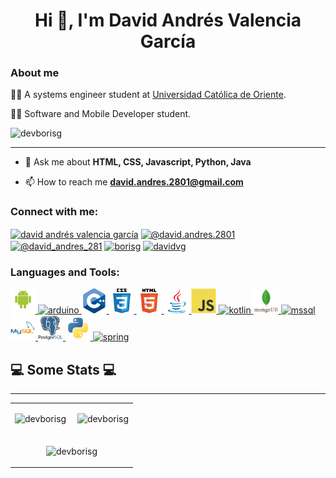 <h1 align="center">Hi 👋, I'm David Andrés Valencia García</h1>
<h3>About me</h3>
<p>🧑‍🎓 A systems engineer student at <a href="https://www.uco.edu.co/">Universidad Católica de Oriente</a>.</p>
<p>👨‍💻 Software and Mobile Developer student.</p>
<p align="left"> <img src="https://komarev.com/ghpvc/?username=devborisg&label=Profile%20views&color=0e75b6&style=flat" alt="devborisg" /> </p>
<hr>

- 💬 Ask me about **HTML, CSS, Javascript, Python, Java**

- 📫 How to reach me **david.andres.2801@gmail.com**

<h3 align="left">Connect with me:</h3>
<p align="left">
<a href="https://linkedin.com/in/david andrés valencia garcía" target="blank"><img align="center" src="https://raw.githubusercontent.com/rahuldkjain/github-profile-readme-generator/master/src/images/icons/Social/linked-in-alt.svg" alt="david andrés valencia garcía" height="30" width="40" /></a>
<a href="https://medium.com/@david.andres.2801" target="blank"><img align="center" src="https://raw.githubusercontent.com/rahuldkjain/github-profile-readme-generator/master/src/images/icons/Social/medium.svg" alt="@david.andres.2801" height="30" width="40" /></a>
<a href="https://www.hackerrank.com/david_andres_281" target="blank"><img align="center" src="https://raw.githubusercontent.com/rahuldkjain/github-profile-readme-generator/master/src/images/icons/Social/hackerrank.svg" alt="@david_andres_281" height="30" width="40" /></a>
<a href="https://codeforces.com/profile/borisg" target="blank"><img align="center" src="https://raw.githubusercontent.com/rahuldkjain/github-profile-readme-generator/master/src/images/icons/Social/codeforces.svg" alt="borisg" height="30" width="40" /></a>
<a href="https://www.leetcode.com/davidvg" target="blank"><img align="center" src="https://raw.githubusercontent.com/rahuldkjain/github-profile-readme-generator/master/src/images/icons/Social/leet-code.svg" alt="davidvg" height="30" width="40" /></a>
</p>

<h3 align="left">Languages and Tools:</h3>
<p align="left"> <a href="https://developer.android.com" target="_blank" rel="noreferrer"> <img src="https://raw.githubusercontent.com/devicons/devicon/master/icons/android/android-original-wordmark.svg" alt="android" width="40" height="40"/> </a> <a href="https://www.arduino.cc/" target="_blank" rel="noreferrer"> <img src="https://cdn.worldvectorlogo.com/logos/arduino-1.svg" alt="arduino" width="40" height="40"/> </a> <a href="https://www.w3schools.com/cpp/" target="_blank" rel="noreferrer"> <img src="https://raw.githubusercontent.com/devicons/devicon/master/icons/cplusplus/cplusplus-original.svg" alt="cplusplus" width="40" height="40"/> </a> <a href="https://www.w3schools.com/css/" target="_blank" rel="noreferrer"> <img src="https://raw.githubusercontent.com/devicons/devicon/master/icons/css3/css3-original-wordmark.svg" alt="css3" width="40" height="40"/> </a> <a href="https://www.w3.org/html/" target="_blank" rel="noreferrer"> <img src="https://raw.githubusercontent.com/devicons/devicon/master/icons/html5/html5-original-wordmark.svg" alt="html5" width="40" height="40"/> </a> <a href="https://www.java.com" target="_blank" rel="noreferrer"> <img src="https://raw.githubusercontent.com/devicons/devicon/master/icons/java/java-original.svg" alt="java" width="40" height="40"/> </a> <a href="https://developer.mozilla.org/en-US/docs/Web/JavaScript" target="_blank" rel="noreferrer"> <img src="https://raw.githubusercontent.com/devicons/devicon/master/icons/javascript/javascript-original.svg" alt="javascript" width="40" height="40"/> </a> <a href="https://kotlinlang.org" target="_blank" rel="noreferrer"> <img src="https://www.vectorlogo.zone/logos/kotlinlang/kotlinlang-icon.svg" alt="kotlin" width="40" height="40"/> </a> <a href="https://www.mongodb.com/" target="_blank" rel="noreferrer"> <img src="https://raw.githubusercontent.com/devicons/devicon/master/icons/mongodb/mongodb-original-wordmark.svg" alt="mongodb" width="40" height="40"/> </a> <a href="https://www.microsoft.com/en-us/sql-server" target="_blank" rel="noreferrer"> <img src="https://www.svgrepo.com/show/303229/microsoft-sql-server-logo.svg" alt="mssql" width="40" height="40"/> </a> <a href="https://www.mysql.com/" target="_blank" rel="noreferrer"> <img src="https://raw.githubusercontent.com/devicons/devicon/master/icons/mysql/mysql-original-wordmark.svg" alt="mysql" width="40" height="40"/> </a> <a href="https://www.postgresql.org" target="_blank" rel="noreferrer"> <img src="https://raw.githubusercontent.com/devicons/devicon/master/icons/postgresql/postgresql-original-wordmark.svg" alt="postgresql" width="40" height="40"/> </a> <a href="https://www.python.org" target="_blank" rel="noreferrer"> <img src="https://raw.githubusercontent.com/devicons/devicon/master/icons/python/python-original.svg" alt="python" width="40" height="40"/> </a> <a href="https://spring.io/" target="_blank" rel="noreferrer"> <img src="https://www.vectorlogo.zone/logos/springio/springio-icon.svg" alt="spring" width="40" height="40"/> </a> </p>

<h2>💻 Some Stats 💻</h2>
<hr>

<table align="center">
    <tbody>
        <tr>
            <td align="center">
                <p><img src="https://github-readme-streak-stats.herokuapp.com/?user=devborisg&" alt="devborisg" /></p>
            </td>
            <td>
                <p>&nbsp;<img src="https://github-readme-stats.vercel.app/api?username=devborisg&show_icons=true&locale=en" alt="devborisg" /></p>
            </td>
        </tr>
        <tr>
            <td colspan=2 align="center">
                <p><img align="center" src="https://github-readme-stats.vercel.app/api/top-langs?username=devborisg&show_icons=true&locale=en&layout=compact" alt="devborisg" /></p>
            </td>
        </tr>
    </tbody>
</table>
